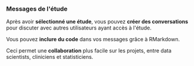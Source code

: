 ### <i class="fa fa-check" style="color: steelblue;"></i> Messages de l'étude

Après avoir **sélectionné une étude**, vous pouvez **créer des conversations** pour discuter avec autres utilisateurs ayant accès à l'étude.

Vous pouvez **inclure du code** dans vos messages grâce à RMarkdown.

Ceci permet une **collaboration** plus facile sur les projets, entre data scientists, cliniciens et statisticiens.
